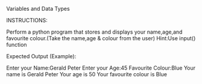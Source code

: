 Variables and Data Types

INSTRUCTIONS:

Perform a python program that stores and displays your name,age,and favourite colour.(Take the name,age & colour from the user)
   Hint:Use input() function

Expected Output (Example):

Enter your Name:Gerald Peter
Enter your Age:45
Favourite Colour:Blue
Your name is Gerald Peter
Your age is 50
Your favourite colour is Blue
